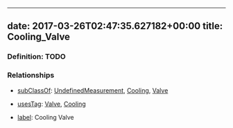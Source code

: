 
---
date: 2017-03-26T02:47:35.627182+00:00
title: Cooling_Valve
---
### Definition: TODO

### Relationships

* [subClassOf](http://www.w3.org/2000/01/rdf-schema#subClassOf): [UndefinedMeasurement](https://brickschema.org/schema/1.0/Brick#UndefinedMeasurement), [Cooling](https://brickschema.org/schema/1.0/Brick#Cooling), [Valve](https://brickschema.org/schema/1.0/Brick#Valve)

* [usesTag](https://brickschema.org/schema/1.0/BrickFrame#usesTag): [Valve](https://brickschema.org/schema/1.0/BrickTag#Valve), [Cooling](https://brickschema.org/schema/1.0/BrickTag#Cooling)

* [label](http://www.w3.org/2000/01/rdf-schema#label): Cooling Valve
